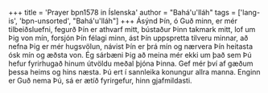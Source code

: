 +++
title = 'Prayer bpn1578 in Íslenska'
author = "Bahá'u'lláh"
tags = ['lang-is', 'bpn-unsorted', "Bahá'u'lláh"]
+++
Ásýnd Þín, ó Guð minn, er mér tilbeiðsluefni, fegurð Þín er athvarf mitt, bústaður Þinn tak­mark mitt, lof um Þig von mín, forsjón Þín félagi minn, ást Þín uppspretta tilveru minnar, að nefna Þig er mér hugsvölun, návist Þín er þrá mín og nærvera Þín heitasta ósk mín og æðsta von. Ég sárbæni Þig að meina mér ekki um það sem Þú hefur fyrirhugað hinum útvöldu meðal þjóna Þinna. Gef mér því af gæðum þessa heims og hins næsta.
Þú ert í sannleika konungur allra manna. Eng­inn er Guð nema Þú, sá er ætíð fyrirgefur, hinn gjaf­mildasti.
